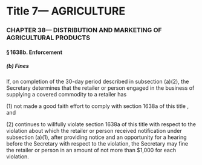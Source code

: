 
# Title 7— AGRICULTURE
### CHAPTER 38— DISTRIBUTION AND MARKETING OF AGRICULTURAL PRODUCTS
#### § 1638b. Enforcement
##### (b) Fines

If, on completion of the 30-day period described in subsection (a)(2), the Secretary determines that the retailer or person engaged in the business of supplying a covered commodity to a retailer has

(1) not made a good faith effort to comply with section 1638a of this title , and

(2) continues to willfully violate section 1638a of this title with respect to the violation about which the retailer or person received notification under subsection (a)(1), after providing notice and an opportunity for a hearing before the Secretary with respect to the violation, the Secretary may fine the retailer or person in an amount of not more than $1,000 for each violation.
